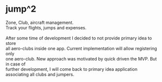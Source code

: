 # jump^2
Zone, Club, aircraft management.
<br/>Track your flights, jumps and expenses.
<br/>
<br/>After some time of development I decided to not provide primary idea to store
<br/>all aero-clubs inside one app. Current implementation will allow registering only
<br/>one aero-club. New approach was motivated by quick driven the MVP. But in case of
<br/>further development, I will come back to primary idea application associating all clubs and jumpers.
